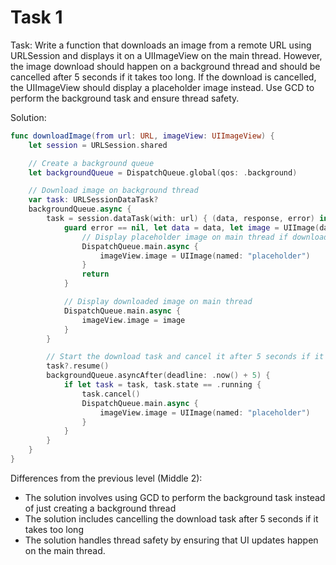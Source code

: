 # Task 1

Task: Write a function that downloads an image from a remote URL using
URLSession and displays it on a UIImageView on the main thread. However, the
image download should happen on a background thread and should be cancelled
after 5 seconds if it takes too long. If the download is cancelled, the
UIImageView should display a placeholder image instead. Use GCD to perform the
background task and ensure thread safety.

Solution:

```swift
func downloadImage(from url: URL, imageView: UIImageView) {
    let session = URLSession.shared

    // Create a background queue
    let backgroundQueue = DispatchQueue.global(qos: .background)

    // Download image on background thread
    var task: URLSessionDataTask?
    backgroundQueue.async {
        task = session.dataTask(with: url) { (data, response, error) in
            guard error == nil, let data = data, let image = UIImage(data: data) else {
                // Display placeholder image on main thread if download failed
                DispatchQueue.main.async {
                    imageView.image = UIImage(named: "placeholder")
                }
                return
            }

            // Display downloaded image on main thread
            DispatchQueue.main.async {
                imageView.image = image
            }
        }

        // Start the download task and cancel it after 5 seconds if it takes too long
        task?.resume()
        backgroundQueue.asyncAfter(deadline: .now() + 5) {
            if let task = task, task.state == .running {
                task.cancel()
                DispatchQueue.main.async {
                    imageView.image = UIImage(named: "placeholder")
                }
            }
        }
    }
}
```

Differences from the previous level (Middle 2):

-   The solution involves using GCD to perform the background task instead of
    just creating a background thread
-   The solution includes cancelling the download task after 5 seconds if it
    takes too long
-   The solution handles thread safety by ensuring that UI updates happen on the
    main thread.
